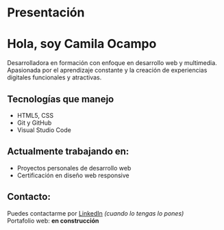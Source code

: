 # Presentación
# Hola, soy Camila Ocampo

Desarrolladora en formación con enfoque en desarrollo web y multimedia.  
Apasionada por el aprendizaje constante y la creación de experiencias digitales funcionales y atractivas.

##  Tecnologías que manejo
- HTML5, CSS
- Git y GitHub
- Visual Studio Code

##  Actualmente trabajando en:
- Proyectos personales de desarrollo web
- Certificación en diseño web responsive

##  Contacto:
Puedes contactarme por [LinkedIn](https://www.linkedin.com) *(cuando lo tengas lo pones)*  
Portafolio web: **en construcción**
